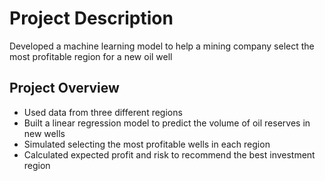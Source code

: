 # Project Description
Developed a machine learning model to help a mining company select the most profitable region for a new oil well

##  Project Overview

- Used data from three different regions
- Built a linear regression model to predict the volume of oil reserves in new wells
- Simulated selecting the most profitable wells in each region
- Calculated expected profit and risk to recommend the best investment region
